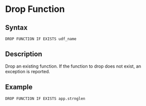 # Drop Function

## Syntax
```
DROP FUNCTION IF EXISTS udf_name
```

## Description
Drop an existing function. If the function to drop does not exist, an exception is reported.

## Example
```
DROP FUNCTION IF EXISTS app.strnglen
```